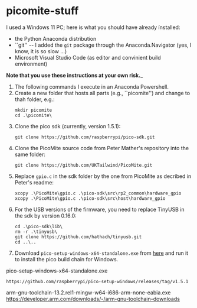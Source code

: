 # picomite-stuff

I used a Windows 11 PC; here is what you should have already ínstalled:
- the Python Anaconda distribution
- ``git'' -- I added the `git` package through the Anaconda.Navigator (yes, I know, it is so slow ...)
- Microsoft Visual Studio Code (as editor and convinient build environment)

__Note that you use these instructions at your own risk.___

1. The following commands I execute in an Anaconda Powershell.
2. Create a new folder that hosts all parts (e.g., ``picomite'') and change to thah folder, e.g.:
    ```
    mkdir picomite
    cd .\picomite\
    ```
3. Clone the pico sdk (currently, version 1.5.1):
    ```
    git clone https://github.com/raspberrypi/pico-sdk.git
    ```
4. Clone the PicoMite source code from Peter Mather's repository into the same folder:
    ```
    git clone https://github.com/UKTailwind/PicoMite.git
    ```
5. Replace ``gpio.c`` in the sdk folder by the one from PicoMite as decribed in Peter's readme:
    ```
    xcopy .\PicoMite\gpio.c .\pico-sdk\src\rp2_common\hardware_gpio
    xcopy .\PicoMite\gpio.c .\pico-sdk\src\host\hardware_gpio
    ```
6. For the USB versions of the firmware, you need to replace TinyUSB in the sdk by version 0.16.0:
    ```
    cd .\pico-sdk\lib\
    rm -r .\tinyusb\
    git clone https://github.com/hathach/tinyusb.git
    cd ..\..
    ```
7. Download ``pico-setup-windows-x64-standalone.exe`` from [here](https://github.com/raspberrypi/pico-setup-windows/releases/tag/v1.5.1) and run it to install the pico build chain for Windows.

    
    
    

pico-setup-windows-x64-standalone.exe

    https://github.com/raspberrypi/pico-setup-windows/releases/tag/v1.5.1

arm-gnu-toolchain-13.2.rel1-mingw-w64-i686-arm-none-eabia.exe   
https://developer.arm.com/downloads/-/arm-gnu-toolchain-downloads
